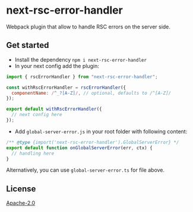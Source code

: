 # next-rsc-error-handler

Webpack plugin that allow to handle RSC errors on the server side.

## Get started

- Install the dependency `npm i next-rsc-error-handler`
- In your next config add the plugin:

```javascript
import { rscErrorHandler } from "next-rsc-error-handler";

const withRscErrorHandler = rscErrorHandler({
  componentName: /^_?[A-Z]/, // optional, defaults to /^[A-Z]/
});

export default withRscErrorHandler({
  // next config here
});
```

- Add `global-server-error.js` in your root folder with following content:

```javascript
/** @type {import('next-rsc-error-handler').GlobalServerError} */
export default function onGlobalServerError(err, ctx) {
  // handling here
}
```

Alternatively, you can use `global-server-error.ts` for file above.

## License

[Apache-2.0](https://choosealicense.com/licenses/apache-2.0/)
